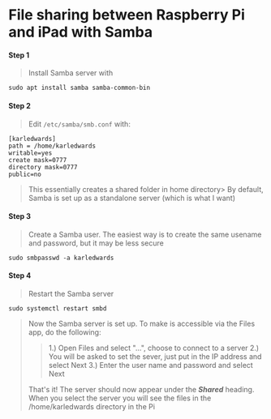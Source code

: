 # File sharing between Raspberry Pi and iPad with Samba

#### Step 1
> Install Samba server with
```
sudo apt install samba samba-common-bin
```
#### Step 2
> Edit ```/etc/samba/smb.conf``` with:
```
[karledwards]
path = /home/karledwards
writable=yes
create mask=0777
directory mask=0777
public=no
```
> This essentially creates a shared folder in home directory> By default, Samba is set up as a standalone server (which is what I want)

#### Step 3
> Create a Samba user. The easiest way is to create the same usename and password, but it may be less secure
```
sudo smbpasswd -a karledwards
```
#### Step 4
> Restart the Samba server
```
sudo systemctl restart smbd
```

> Now the Samba server is set up. To make is accessible via the Files app, do the following:
> > 1.) Open Files and select "...", choose to connect to a server
> > 2.) You will be asked to set the sever, just put in the IP address and select Next
> > 3.) Enter the user name and password and select Next
>
> That's it! The server should now appear under the ***Shared*** heading. When you select the server you will see the files in the /home/karledwards directory in the Pi
